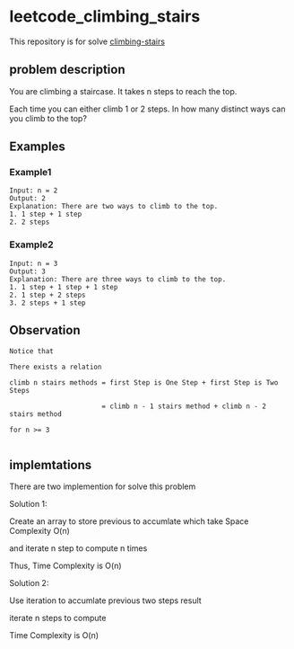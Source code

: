 # leetcode_climbing_stairs

This repository is for solve [climbing-stairs](https://leetcode.com/problems/climbing-stairs/)

## problem description

You are climbing a staircase. It takes n steps to reach the top.

Each time you can either climb 1 or 2 steps. In how many distinct ways can you climb to the top?

## Examples

### Example1
```
Input: n = 2
Output: 2
Explanation: There are two ways to climb to the top.
1. 1 step + 1 step
2. 2 steps
```
### Example2
```
Input: n = 3
Output: 3
Explanation: There are three ways to climb to the top.
1. 1 step + 1 step + 1 step
2. 1 step + 2 steps
3. 2 steps + 1 step
```
## Observation
```
Notice that

There exists a relation

climb n stairs methods = first Step is One Step + first Step is Two Steps

                       = climb n - 1 stairs method + climb n - 2 stairs method

for n >= 3
                        
```
## implemtations

There are two implemention for solve this problem

Solution 1:

Create an array to store previous to accumlate which take Space Complexity O(n)

and iterate n step to compute n times

Thus, Time Complexity is O(n)

Solution 2:

Use iteration to accumlate previous two steps result

iterate n steps to compute 

Time Complexity is O(n)